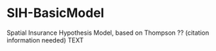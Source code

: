 # SIH-BasicModel
Spatial Insurance Hypothesis Model, based on Thompson ?? (citation information needed) TEXT

